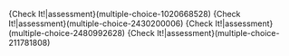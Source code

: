 {Check It!|assessment}(multiple-choice-1020668528)
{Check It!|assessment}(multiple-choice-2430200006)
{Check It!|assessment}(multiple-choice-2480992628)
{Check It!|assessment}(multiple-choice-211781808)
